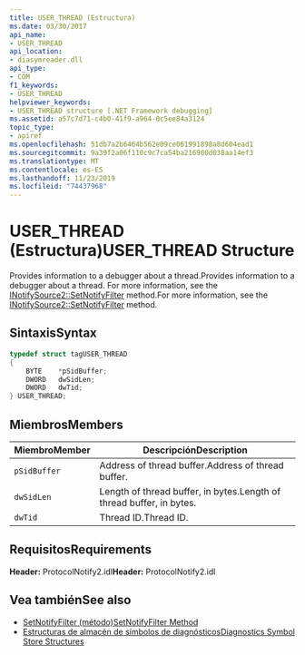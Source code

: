 ```yaml
---
title: USER_THREAD (Estructura)
ms.date: 03/30/2017
api_name:
- USER_THREAD
api_location:
- diasymreader.dll
api_type:
- COM
f1_keywords:
- USER_THREAD
helpviewer_keywords:
- USER_THREAD structure [.NET Framework debugging]
ms.assetid: a57c7d71-c4b0-41f9-a964-0c5ee84a3124
topic_type:
- apiref
ms.openlocfilehash: 51db7a2b6464b562e09ce061991898a8d604ead1
ms.sourcegitcommit: 9a39f2a06f110c9c7ca54ba216900d038aa14ef3
ms.translationtype: MT
ms.contentlocale: es-ES
ms.lasthandoff: 11/23/2019
ms.locfileid: "74437968"
---
```

# <a name="user_thread-structure"></a><span data-ttu-id="caa2c-102">USER_THREAD (Estructura)</span><span class="sxs-lookup"><span data-stu-id="caa2c-102">USER_THREAD Structure</span></span>
<span data-ttu-id="caa2c-103">Provides information to a debugger about a thread.</span><span class="sxs-lookup"><span data-stu-id="caa2c-103">Provides information to a debugger about a thread.</span></span> <span data-ttu-id="caa2c-104">For more information, see the [INotifySource2::SetNotifyFilter](../../../../docs/framework/unmanaged-api/diagnostics/inotifysource2-setnotifyfilter-method.md) method.</span><span class="sxs-lookup"><span data-stu-id="caa2c-104">For more information, see the [INotifySource2::SetNotifyFilter](../../../../docs/framework/unmanaged-api/diagnostics/inotifysource2-setnotifyfilter-method.md) method.</span></span>  
  
## <a name="syntax"></a><span data-ttu-id="caa2c-105">Sintaxis</span><span class="sxs-lookup"><span data-stu-id="caa2c-105">Syntax</span></span>  
  
```cpp  
typedef struct tagUSER_THREAD  
{  
    BYTE    *pSidBuffer;  
    DWORD   dwSidLen;  
    DWORD   dwTid;  
} USER_THREAD;  
```  
  
## <a name="members"></a><span data-ttu-id="caa2c-106">Miembros</span><span class="sxs-lookup"><span data-stu-id="caa2c-106">Members</span></span>  
  
|<span data-ttu-id="caa2c-107">Miembro</span><span class="sxs-lookup"><span data-stu-id="caa2c-107">Member</span></span>|<span data-ttu-id="caa2c-108">Descripción</span><span class="sxs-lookup"><span data-stu-id="caa2c-108">Description</span></span>|  
|------------|-----------------|  
|`pSidBuffer`|<span data-ttu-id="caa2c-109">Address of thread buffer.</span><span class="sxs-lookup"><span data-stu-id="caa2c-109">Address of thread buffer.</span></span>|  
|`dwSidLen`|<span data-ttu-id="caa2c-110">Length of thread buffer, in bytes.</span><span class="sxs-lookup"><span data-stu-id="caa2c-110">Length of thread buffer, in bytes.</span></span>|  
|`dwTid`|<span data-ttu-id="caa2c-111">Thread ID.</span><span class="sxs-lookup"><span data-stu-id="caa2c-111">Thread ID.</span></span>|  
  
## <a name="requirements"></a><span data-ttu-id="caa2c-112">Requisitos</span><span class="sxs-lookup"><span data-stu-id="caa2c-112">Requirements</span></span>  
 <span data-ttu-id="caa2c-113">**Header:** ProtocolNotify2.idl</span><span class="sxs-lookup"><span data-stu-id="caa2c-113">**Header:** ProtocolNotify2.idl</span></span>  
  
## <a name="see-also"></a><span data-ttu-id="caa2c-114">Vea también</span><span class="sxs-lookup"><span data-stu-id="caa2c-114">See also</span></span>

- [<span data-ttu-id="caa2c-115">SetNotifyFilter (método)</span><span class="sxs-lookup"><span data-stu-id="caa2c-115">SetNotifyFilter Method</span></span>](../../../../docs/framework/unmanaged-api/diagnostics/inotifysource2-setnotifyfilter-method.md)
- [<span data-ttu-id="caa2c-116">Estructuras de almacén de símbolos de diagnósticos</span><span class="sxs-lookup"><span data-stu-id="caa2c-116">Diagnostics Symbol Store Structures</span></span>](../../../../docs/framework/unmanaged-api/diagnostics/diagnostics-symbol-store-structures.md)
